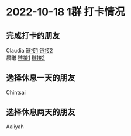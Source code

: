# 2022-10-18 1群 打卡情况
## 完成打卡的朋友
Claudia [链接1](http://mmbiz.qpic.cn/mmbiz_jpg/EqM704vBbWD741esJFx8iaCBHicFjZorjQy0iaKg6E9P6bNajKhohoDtibn50Mgnb7prFHP8EgulW5NiaqMy3bqMoeA/0) [链接2](http://mmbiz.qpic.cn/mmbiz_jpg/EqM704vBbWD741esJFx8iaCBHicFjZorjQcHDCy8kDAOAk5uibzpYHTrQIu2TcknPWPSiczC57ez0fJC47psribd6HQ/0) <br>晨曦 [链接1](http://mmbiz.qpic.cn/mmbiz_jpg/4rYayDxu0jVJXLibVLhntBOnquwOSBtsBWyczamsbCA7MJnqG2wdgsbyNiaUTTEjA1hwogsopruLeniaeqfNjCWMA/0) [链接2](http://mmbiz.qpic.cn/mmbiz_jpg/4rYayDxu0jVJXLibVLhntBOnquwOSBtsBWjMniah9dDEicTwk8avZ7V2sDooZicqreHJPjmGiazJmoTCeDTHANiaGQOg/0) <br>
## 选择休息一天的朋友
Chintsai

## 选择休息两天的朋友
Aaliyah

